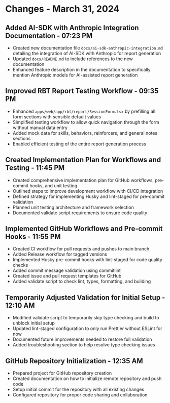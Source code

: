 # Changes - March 31, 2024

## Added AI-SDK with Anthropic Integration Documentation - 07:23 PM

- Created new documentation file `docs/ai-sdk-anthropic-integration.md` detailing the integration of AI-SDK with Anthropic for report generation
- Updated `docs/README.md` to include references to the new documentation
- Enhanced feature description in the documentation to specifically mention Anthropic models for AI-assisted report generation

## Improved RBT Report Testing Workflow - 09:35 PM

- Enhanced `apps/web/app/rbt/report/SessionForm.tsx` by prefilling all form sections with sensible default values
- Simplified testing workflow to allow quick navigation through the form without manual data entry
- Added mock data for skills, behaviors, reinforcers, and general notes sections
- Enabled efficient testing of the entire report generation process

## Created Implementation Plan for Workflows and Testing - 11:45 PM

- Created comprehensive implementation plan for GitHub workflows, pre-commit hooks, and unit testing
- Outlined steps to improve development workflow with CI/CD integration
- Defined strategy for implementing Husky and lint-staged for pre-commit validation
- Planned unit testing architecture and framework selection
- Documented validate script requirements to ensure code quality

## Implemented GitHub Workflows and Pre-commit Hooks - 11:55 PM

- Created CI workflow for pull requests and pushes to main branch
- Added Release workflow for tagged versions
- Implemented Husky pre-commit hooks with lint-staged for code quality checks
- Added commit message validation using commitlint
- Created issue and pull request templates for GitHub
- Added validate script to check lint, types, formatting, and building

## Temporarily Adjusted Validation for Initial Setup - 12:10 AM

- Modified validate script to temporarily skip type checking and build to unblock initial setup
- Updated lint-staged configuration to only run Prettier without ESLint for now
- Documented future improvements needed to restore full validation
- Added troubleshooting section to help resolve type checking issues

## GitHub Repository Initialization - 12:35 AM

- Prepared project for GitHub repository creation
- Created documentation on how to initialize remote repository and push code
- Setup initial commit for the repository with all existing changes
- Configured repository for proper code sharing and collaboration
